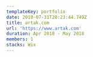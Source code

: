 ```yaml
---
templateKey: portfolio
date: 2018-07-31T20:23:44.749Z
title: artak.com
url: 'https://www.artak.com'
duration: Apr 2018 - May 2018
members: 1
stacks: Wix
---
```

